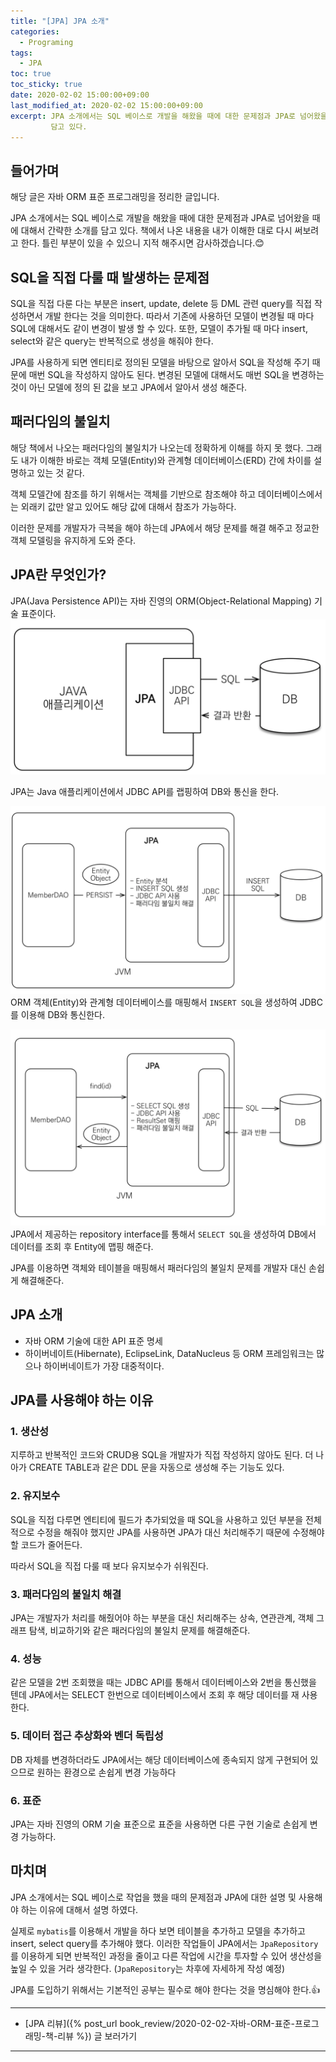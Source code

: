 ```yaml
---
title: "[JPA] JPA 소개"
categories:
  - Programing
tags:
  - JPA
toc: true
toc_sticky: true
date: 2020-02-02 15:00:00+09:00 
last_modified_at: 2020-02-02 15:00:00+09:00
excerpt: JPA 소개에서는 SQL 베이스로 개발을 해왔을 때에 대한 문제점과 JPA로 넘어왔을 때에 대해서 간략한 소개를
         담고 있다.
---
```


## 들어가며
해당 글은 자바 ORM 표준 프로그래밍을 정리한 글입니다.

JPA 소개에서는 SQL 베이스로 개발을 해왔을 때에 대한 문제점과 JPA로 넘어왔을 때에 대해서 간략한 소개를
담고 있다. 책에서 나온 내용을 내가 이해한 대로 다시 써보려고 한다.
틀린 부분이 있을 수 있으니 지적 해주시면 감사하겠습니다.😊

## SQL을 직접 다룰 때 발생하는 문제점
SQL을 직접 다룬 다는 부분은 insert, update, delete 등 DML 관련 query를 직접 작성하면서 개발
한다는 것을 의미한다. 따라서 기존에 사용하던 모델이 변경될 때 마다 SQL에 대해서도 같이 변경이 발생 할 수 있다.
또한, 모델이 추가될 때 마다 insert, select와 같은 query는 반복적으로 생성을 해줘야 한다.

JPA를 사용하게 되면 엔티티로 정의된 모델을 바탕으로 알아서 
SQL을 작성해 주기 때문에 매번 SQL을 작성하지 않아도 된다.
변경된 모델에 대해서도 매번 SQL을 변경하는 것이 아닌 모델에 정의 된 값을 보고 JPA에서 알아서 생성 해준다.

## 패러다임의 불일치
해당 책에서 나오는 패러다임의 불일치가 나오는데 정확하게 이해를 하지 못 했다.
그래도 내가 이해한 바로는 객체 모델(Entity)와 관계형 데이터베이스(ERD) 간에 차이를 설명하고 있는 것 같다. 

객체 모델간에 참조를 하기 위해서는 객체를 기반으로 참조해야 하고
데이터베이스에서는 외래키 값만 알고 있어도 해당 값에 대해서 참조가 가능하다.

이러한 문제를 개발자가 극복을 해야 하는데 JPA에서 해당 문제를 해결 해주고 
정교한 객체 모델링을 유지하게 도와 준다.

## JPA란 무엇인가?
JPA(Java Persistence API)는 자바 진영의 ORM(Object-Relational Mapping) 기술 표준이다.
![JPA와 JDBC](/assets/images/jpa/jpa_jdbc.png)

JPA는 Java 애플리케이션에서 JDBC API를 랩핑하여 DB와 통신을 한다.

![persist](/assets/images/jpa/jpa_persist.png)
ORM 객체(Entity)와 관계형 데이터베이스를 매핑해서 `INSERT SQL`을 생성하여 JDBC를 이용해 
DB와 통신한다.

![entity_find](/assets/images/jpa/jpa_find.png)
JPA에서 제공하는 repository interface를 통해서 `SELECT SQL`을 생성하여 DB에서 데이터를 조회 후
Entity에 맵핑 해준다.

JPA를 이용하면 객체와 테이블을 매핑해서 패러다임의 불일치 문제를 개발자 대신 손쉽게 해결해준다.

## JPA 소개
- 자바 ORM 기술에 대한 API 표준 명세
- 하이버네이트(Hibernate), EclipseLink, DataNucleus 등 ORM 프레임워크는 많으나 하이버네이트가 가장 대중적이다.

## JPA를 사용해야 하는 이유
### 1. 생산성
지루하고 반복적인 코드와 CRUD용 SQL을 개발자가 직접 작성하지 않아도 된다.
더 나아가 CREATE TABLE과 같은 DDL 문을 자동으로 생성해 주는 기능도 있다.

### 2. 유지보수
SQL을 직접 다루면 엔티티에 필드가 추가되었을 때 SQL을 사용하고 있던 부분을 
전체적으로 수정을 해줘야 했지만 JPA를 사용하면 JPA가 대신 처리해주기 때문에 수정해야 할 코드가 줄어든다.

따라서 SQL을 직접 다룰 때 보다 유지보수가 쉬워진다.

### 3. 패러다임의 불일치 해결
JPA는 개발자가 처리를 해줬어야 하는 부분을 대신 처리해주는 
상속, 연관관계, 객체 그래프 탐색, 비교하기와 같은 패러다임의 불일치 문제를 해결해준다.

### 4. 성능
같은 모델을 2번 조회했을 때는 JDBC API를 통해서 데이터베이스와 
2번을 통신했을 텐데 JPA에서는 SELECT 한번으로 데이터베이스에서 조회 후 해당 데이터를 재 사용한다.

### 5. 데이터 접근 추상화와 벤더 독립성
DB 자체를 변경하더라도 JPA에서는 해당 데이터베이스에 종속되지 않게 
구현되어 있으므로 원하는 환경으로 손쉽게 변경 가능하다

### 6. 표준
JPA는 자바 진영의 ORM 기술 표준으로 표준을 사용하면 다른 구현 기술로 손쉽게 변경 가능하다.

## 마치며
JPA 소개에서는 SQL 베이스로 작업을 했을 때의 문제점과 JPA에 대한 설명 및 사용해야 하는 이유에 대해서 설명
하였다. 

실제로 `mybatis`를 이용해서 개발을 하다 보면 테이블을 추가하고 모델을 추가하고 insert, select query를
추가해야 했다. 이러한 작업들이 JPA에서는 `JpaRepository`를 이용하게 되면 반복적인 과정을 줄이고
다른 작업에 시간을 투자할 수 있어 생산성을 높일 수 있을 거라 생각한다. 
(`JpaRepository`는 차후에 자세하게 작성 예정)

JPA를 도입하기 위해서는 기본적인 공부는 필수로 해야 한다는 것을 명심해야 한다.👍

- - -

- [JPA 리뷰]({% post_url book_review/2020-02-02-자바-ORM-표준-프로그래밍-책-리뷰 %}) 글 보러가기

- - - 


 